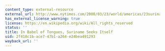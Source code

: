 ```yaml
---
content_type: external-resource
external_url: http://www.nytimes.com/2008/03/23/world/americas/23suriname.html?_r=1&ref=world&oref=slogin
has_external_license_warning: true
license: https://en.wikipedia.org/wiki/All_rights_reserved
status: ''
title: In Babel of Tongues, Suriname Seeks Itself
uid: 2f418c1b-ace7-47b1-a264-e24bea491293
wayback_url: ''
---
```

